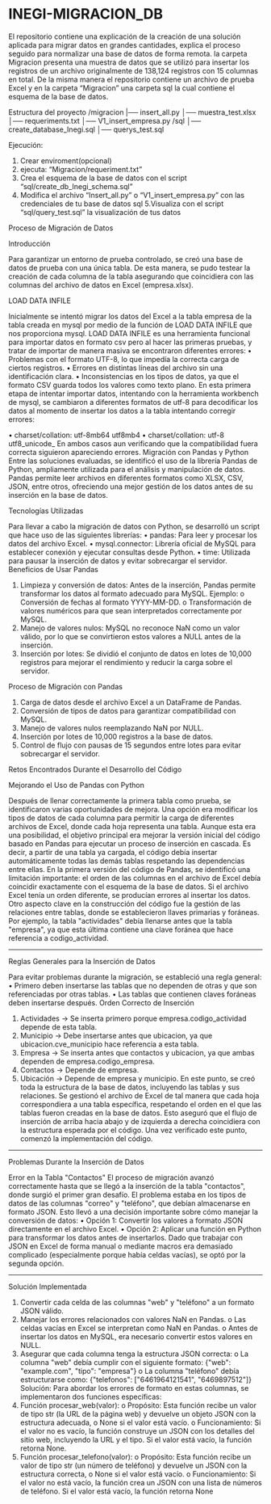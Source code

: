 # INEGI-MIGRACION_DB
El repositorio contiene una explicación de la creación de una solución aplicada para migrar datos en grandes cantidades, explica el proceso seguido para normalizar una base de datos de forma remota.
la carpeta Migracion presenta una muestra de datos que se utilizó para insertar los registros de un archivo originalmente de 138,124 registros con 15 columnas en total.
De la misma manera el repositorio contiene un archivo de prueba Excel y en la carpeta “Migracion” una carpeta sql la cual contiene el esquema de la base de datos.

Estructura del proyecto
/migracion
|── insert_all.py
│── muestra_test.xlsx               
│── requeriments.txt
│── V1_insert_empresa.py
/sql
│── create_database_Inegi.sql
│── querys_test.sql

Ejecución:
1. Crear enviroment(opcional)
2. ejecuta: “Migracion/requeriment.txt”
3. Crea el esquema de la base de datos con el script “sql/create_db_Inegi_schema.sql”
4. Modifica el archivo “Insert_all.py” o “V1_insert_empresa.py” con las credenciales de tu base de datos sql
5.Visualiza con el script “sql/query_test.sql” la visualización de tus datos


Proceso de Migración de Datos

Introducción

Para garantizar un entorno de prueba controlado, se creó una base de datos de prueba con una única tabla. De esta manera, se pudo testear la creación de cada columna de la tabla asegurando que coincidiera con las columnas del archivo de datos en Excel (empresa.xlsx).

LOAD DATA INFILE

Inicialmente se intentó migrar los datos del Excel a la tabla empresa de la tabla creada en mysql por medio de la función de LOAD DATA INFILE que nos proporciona mysql. LOAD DATA INFILE es una herramienta funcional para importar datos en formato csv pero al hacer las primeras pruebas, y tratar de importar de manera masiva se encontraron diferentes errores:
•	Problemas con el formato UTF-8, lo que impedía la correcta carga de ciertos registros.
•	Errores en distintas líneas del archivo sin una identificación clara.
•	Inconsistencias en los tipos de datos, ya que el formato CSV guarda todos los valores como texto plano.
En esta primera etapa de intentar importar datos, intentando con la herramienta workbench de mysql, se cambiaron a diferentes formatos de utf-8 para decodificar los datos al momento de insertar los datos a la tabla intentando corregir errores:

•	charset/collation: utf-8mb64	utf8mb4 
•	charset/collation: utf-8		utf8_unicode_
En ambos casos aun verificando que la compatibilidad fuera correcta siguieron apareciendo errores.
Migración con Pandas y Python
Entre las soluciones evaluadas, se identificó el uso de la librería Pandas de Python, ampliamente utilizada para el análisis y manipulación de datos. Pandas permite leer archivos en diferentes formatos como XLSX, CSV, JSON, entre otros, ofreciendo una mejor gestión de los datos antes de su inserción en la base de datos.

Tecnologías Utilizadas

Para llevar a cabo la migración de datos con Python, se desarrolló un script que hace uso de las siguientes librerías:
•	pandas: Para leer y procesar los datos del archivo Excel.
•	mysql.connector: Librería oficial de MySQL para establecer conexión y ejecutar consultas desde Python.
•	time: Utilizada para pausar la inserción de datos y evitar sobrecargar el servidor.
Beneficios de Usar Pandas
1.	Limpieza y conversión de datos: Antes de la inserción, Pandas permite transformar los datos al formato adecuado para MySQL. Ejemplo:
o	Conversión de fechas al formato YYYY-MM-DD.
o	Transformación de valores numéricos para que sean interpretados correctamente por MySQL.
2.	Manejo de valores nulos: MySQL no reconoce NaN como un valor válido, por lo que se convirtieron estos valores a NULL antes de la inserción.
3.	Inserción por lotes: Se dividió el conjunto de datos en lotes de 10,000 registros para mejorar el rendimiento y reducir la carga sobre el servidor.

Proceso de Migración con Pandas
1.	Carga de datos desde el archivo Excel a un DataFrame de Pandas.
2.	Conversión de tipos de datos para garantizar compatibilidad con MySQL.
3.	Manejo de valores nulos reemplazando NaN por NULL.
4.	Inserción por lotes de 10,000 registros a la base de datos.
5.	Control de flujo con pausas de 15 segundos entre lotes para evitar sobrecargar el servidor.

   Retos Encontrados Durante el Desarrollo del Código 

Mejorando el Uso de Pandas con Python

Después de llenar correctamente la primera tabla como prueba, se identificaron varias oportunidades de mejora. Una opción era modificar los tipos de datos de cada columna para permitir la carga de diferentes archivos de Excel, donde cada hoja representa una tabla. Aunque esta era una posibilidad, el objetivo principal era mejorar la versión inicial del código basado en Pandas para ejecutar un proceso de inserción en cascada. Es decir, a partir de una tabla ya cargada, el código debía insertar automáticamente todas las demás tablas respetando las dependencias entre ellas.
En la primera versión del código de Pandas, se identificó una limitación importante: el orden de las columnas en el archivo de Excel debía coincidir exactamente con el esquema de la base de datos. Si el archivo Excel tenía un orden diferente, se producían errores al insertar los datos.
Otro aspecto clave en la construcción del código fue la gestión de las relaciones entre tablas, donde se establecieron llaves primarias y foráneas. Por ejemplo, la tabla "actividades" debía llenarse antes que la tabla "empresa", ya que esta última contiene una clave foránea que hace referencia a codigo_actividad.
________________________________________

Reglas Generales para la Inserción de Datos

Para evitar problemas durante la migración, se estableció una regla general:
•	Primero deben insertarse las tablas que no dependen de otras y que son referenciadas por otras tablas.
•	Las tablas que contienen claves foráneas deben insertarse después.
Orden Correcto de Inserción
1.	Actividades → Se inserta primero porque empresa.codigo_actividad depende de esta tabla.
2.	Municipio → Debe insertarse antes que ubicacion, ya que ubicacion.cve_municipio hace referencia a esta tabla.
3.	Empresa → Se inserta antes que contactos y ubicacion, ya que ambas dependen de empresa.codigo_empresa.
4.	Contactos → Depende de empresa.
5.	Ubicación → Depende de empresa y municipio.
En este punto, se creó toda la estructura de la base de datos, incluyendo las tablas y sus relaciones. Se gestionó el archivo de Excel de tal manera que cada hoja correspondiera a una tabla específica, respetando el orden en el que las tablas fueron creadas en la base de datos. Esto aseguró que el flujo de inserción de arriba hacia abajo y de izquierda a derecha coincidiera con la estructura esperada por el código.
Una vez verificado este punto, comenzó la implementación del código.
________________________________________
Problemas Durante la Inserción de Datos

Error en la Tabla "Contactos"
El proceso de migración avanzó correctamente hasta que se llegó a la inserción de la tabla "contactos", donde surgió el primer gran desafío.
El problema estaba en los tipos de datos de las columnas "correo" y "teléfono", que debían almacenarse en formato JSON. Esto llevó a una decisión importante sobre cómo manejar la conversión de datos:
•	Opción 1: Convertir los valores a formato JSON directamente en el archivo Excel.
•	Opción 2: Aplicar una función en Python para transformar los datos antes de insertarlos.
Dado que trabajar con JSON en Excel de forma manual o mediante macros era demasiado complicado (especialmente porque había celdas vacías), se optó por la segunda opción.
________________________________________

Solución Implementada

1.	Convertir cada celda de las columnas "web" y "teléfono" a un formato JSON válido.
2.	Manejar los errores relacionados con valores NaN en Pandas. 
o	Las celdas vacías en Excel se interpretan como NaN en Pandas.
o	Antes de insertar los datos en MySQL, era necesario convertir estos valores en NULL.
3.	Asegurar que cada columna tenga la estructura JSON correcta: 
o	La columna "web" debía cumplir con el siguiente formato: 
{"web": "example.com", "tipo": "empresa"}
o	La columna "teléfono" debía estructurarse como:
{"telefonos": ["6461964121541", "6469897512"]}
Solución:
Para abordar los errores de formato en estas columnas, se implementaron dos funciones específicas:
1.	Función procesar_web(valor):
o	Propósito: Esta función recibe un valor de tipo str (la URL de la página web) y devuelve un objeto JSON con la estructura adecuada, o None si el valor está vacío.
o	Funcionamiento: Si el valor no es vacío, la función construye un JSON con los detalles del sitio web, incluyendo la URL y el tipo. Si el valor está vacío, la función retorna None.
2.	Función procesar_telefono(valor):
o	Propósito: Esta función recibe un valor de tipo str (un número de teléfono) y devuelve un JSON con la estructura correcta, o None si el valor está vacío.
o	Funcionamiento: Si el valor no está vacío, la función crea un JSON con una lista de números de teléfono. Si el valor está vacío, la función retorna None
